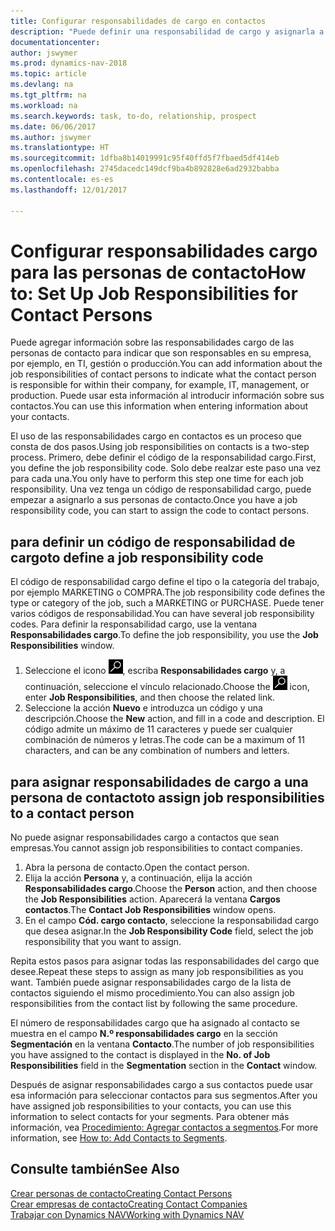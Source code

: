 ```yaml
---
title: Configurar responsabilidades de cargo en contactos
description: "Puede definir una responsabilidad de cargo y asignarla a un contacto para indicar las tareas de las que es responsable que su contacto en su empresa, por ejemplo, TI o producción."
documentationcenter: 
author: jswymer
ms.prod: dynamics-nav-2018
ms.topic: article
ms.devlang: na
ms.tgt_pltfrm: na
ms.workload: na
ms.search.keywords: task, to-do, relationship, prospect
ms.date: 06/06/2017
ms.author: jswymer
ms.translationtype: HT
ms.sourcegitcommit: 1dfba8b14019991c95f40ffd5f7fbaed5df414eb
ms.openlocfilehash: 2745dacedc149dcf9ba4b892828e6ad2932babba
ms.contentlocale: es-es
ms.lasthandoff: 12/01/2017

---
```

# <a name="how-to-set-up-job-responsibilities-for-contact-persons"></a><span data-ttu-id="bac6c-103">Configurar responsabilidades cargo para las personas de contacto</span><span class="sxs-lookup"><span data-stu-id="bac6c-103">How to: Set Up Job Responsibilities for Contact Persons</span></span>
<span data-ttu-id="bac6c-104">Puede agregar información sobre las responsabilidades cargo de las personas de contacto para indicar que son responsables en su empresa, por ejemplo, en TI, gestión o producción.</span><span class="sxs-lookup"><span data-stu-id="bac6c-104">You can add information about the job responsibilities of contact persons to indicate what the contact person is responsible for within their company, for example, IT, management, or production.</span></span> <span data-ttu-id="bac6c-105">Puede usar esta información al introducir información sobre sus contactos.</span><span class="sxs-lookup"><span data-stu-id="bac6c-105">You can use this information when entering information about your contacts.</span></span>

<span data-ttu-id="bac6c-106">El uso de las responsabilidades cargo en contactos es un proceso que consta de dos pasos.</span><span class="sxs-lookup"><span data-stu-id="bac6c-106">Using job responsibilities on contacts is a two-step process.</span></span> <span data-ttu-id="bac6c-107">Primero, debe definir el código de la responsabilidad cargo.</span><span class="sxs-lookup"><span data-stu-id="bac6c-107">First, you define the job responsibility code.</span></span> <span data-ttu-id="bac6c-108">Solo debe realzar este paso una vez para cada una.</span><span class="sxs-lookup"><span data-stu-id="bac6c-108">You only have to perform this step one time for each job responsibility.</span></span> <span data-ttu-id="bac6c-109">Una vez tenga un código de responsabilidad cargo, puede empezar a asignarlo a sus personas de contacto.</span><span class="sxs-lookup"><span data-stu-id="bac6c-109">Once you have a job responsibility code, you can start to assign the code to contact persons.</span></span>

## <a name="to-define-a-job-responsibility-code"></a><span data-ttu-id="bac6c-110">para definir un código de responsabilidad de cargo</span><span class="sxs-lookup"><span data-stu-id="bac6c-110">to define a job responsibility code</span></span>
<span data-ttu-id="bac6c-111">El código de responsabilidad cargo define el tipo o la categoría del trabajo, por ejemplo MARKETING o COMPRA.</span><span class="sxs-lookup"><span data-stu-id="bac6c-111">The job responsibility code defines the type or category of the job, such a MARKETING or PURCHASE.</span></span> <span data-ttu-id="bac6c-112">Puede tener varios códigos de responsabilidad.</span><span class="sxs-lookup"><span data-stu-id="bac6c-112">You can have several job responsibility codes.</span></span> <span data-ttu-id="bac6c-113">Para definir la responsabilidad cargo, use la ventana **Responsabilidades cargo**.</span><span class="sxs-lookup"><span data-stu-id="bac6c-113">To define the job responsibility, you use the **Job Responsibilities** window.</span></span>

1. <span data-ttu-id="bac6c-114">Seleccione el icono ![Buscar página o informe](media/ui-search/search_small.png "icono Buscar página o informe"), escriba **Responsabilidades cargo** y, a continuación, seleccione el vínculo relacionado.</span><span class="sxs-lookup"><span data-stu-id="bac6c-114">Choose the ![Search for Page or Report](media/ui-search/search_small.png "Search for Page or Report icon") icon, enter **Job Responsibilities**, and then choose the related link.</span></span>
2. <span data-ttu-id="bac6c-115">Seleccione la acción **Nuevo** e introduzca un código y una descripción.</span><span class="sxs-lookup"><span data-stu-id="bac6c-115">Choose the **New** action, and fill in a code and description.</span></span> <span data-ttu-id="bac6c-116">El código admite un máximo de 11 caracteres y puede ser cualquier combinación de números y letras.</span><span class="sxs-lookup"><span data-stu-id="bac6c-116">The code can be a maximum of 11 characters, and can be any combination of numbers and letters.</span></span>

## <a name="to-assign-job-responsibilities-to-a-contact-person"></a><span data-ttu-id="bac6c-117">para asignar responsabilidades de cargo a una persona de contacto</span><span class="sxs-lookup"><span data-stu-id="bac6c-117">to assign job responsibilities to a contact person</span></span>
<span data-ttu-id="bac6c-118">No puede asignar responsabilidades cargo a contactos que sean empresas.</span><span class="sxs-lookup"><span data-stu-id="bac6c-118">You cannot assign job responsibilities to contact companies.</span></span>

1. <span data-ttu-id="bac6c-119">Abra la persona de contacto.</span><span class="sxs-lookup"><span data-stu-id="bac6c-119">Open the contact person.</span></span>
2. <span data-ttu-id="bac6c-120">Elija la acción **Persona** y, a continuación, elija la acción **Responsabilidades cargo**.</span><span class="sxs-lookup"><span data-stu-id="bac6c-120">Choose the **Person** action, and then choose the **Job Responsibilities** action.</span></span> <span data-ttu-id="bac6c-121">Aparecerá la ventana **Cargos contactos**.</span><span class="sxs-lookup"><span data-stu-id="bac6c-121">The **Contact Job Responsibilities** window opens.</span></span>
3. <span data-ttu-id="bac6c-122">En el campo **Cód. cargo contacto**, seleccione la responsabilidad cargo que desea asignar.</span><span class="sxs-lookup"><span data-stu-id="bac6c-122">In the **Job Responsibility Code** field, select the job responsibility that you want to assign.</span></span>

<span data-ttu-id="bac6c-123">Repita estos pasos para asignar todas las responsabilidades del cargo que desee.</span><span class="sxs-lookup"><span data-stu-id="bac6c-123">Repeat these steps to assign as many job responsibilities as you want.</span></span> <span data-ttu-id="bac6c-124">También puede asignar responsabilidades cargo de la lista de contactos siguiendo el mismo procedimiento.</span><span class="sxs-lookup"><span data-stu-id="bac6c-124">You can also assign job responsibilities from the contact list by following the same procedure.</span></span>

<span data-ttu-id="bac6c-125">El número de responsabilidades cargo que ha asignado al contacto se muestra en el campo **N.º responsabilidades cargo** en la sección **Segmentación** en la ventana **Contacto**.</span><span class="sxs-lookup"><span data-stu-id="bac6c-125">The number of job responsibilities you have assigned to the contact is displayed in the **No. of Job Responsibilities** field in the **Segmentation** section in the **Contact** window.</span></span>

<span data-ttu-id="bac6c-126">Después de asignar responsabilidades cargo a sus contactos puede usar esa información para seleccionar contactos para sus segmentos.</span><span class="sxs-lookup"><span data-stu-id="bac6c-126">After you have assigned job responsibilities to your contacts, you can use this information to select contacts for your segments.</span></span> <span data-ttu-id="bac6c-127">Para obtener más información, vea [Procedimiento: Agregar contactos a segmentos](marketing-add-contact-segment.md).</span><span class="sxs-lookup"><span data-stu-id="bac6c-127">For more information, see [How to: Add Contacts to Segments](marketing-add-contact-segment.md).</span></span>

## <a name="see-also"></a><span data-ttu-id="bac6c-128">Consulte también</span><span class="sxs-lookup"><span data-stu-id="bac6c-128">See Also</span></span>
[<span data-ttu-id="bac6c-129">Crear personas de contacto</span><span class="sxs-lookup"><span data-stu-id="bac6c-129">Creating Contact Persons</span></span>](marketing-create-contact-persons.md)  
[<span data-ttu-id="bac6c-130">Crear empresas de contacto</span><span class="sxs-lookup"><span data-stu-id="bac6c-130">Creating Contact Companies</span></span>](marketing-create-contact-companies.md)  
[<span data-ttu-id="bac6c-131">Trabajar con Dynamics NAV</span><span class="sxs-lookup"><span data-stu-id="bac6c-131">Working with Dynamics NAV</span></span>](ui-work-product.md)

